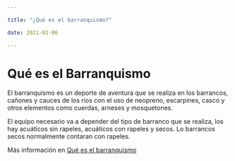 ```yaml
---

title: "¿Qué es el barranquismo?"

date: 2021-01-06

---
```


# Qué es el Barranquismo

El barranquismo es un deporte de aventura que se realiza en los barrancos, cañones y cauces de los ríos con el uso de neopreno, escarpines, casco y otros elementos como cuerdas, arneses y mosquetones.

El equipo necesario va a depender del tipo de barranco que se realiza, los hay acuáticos sin rapeles, acuáticos con rapeles y secos. Lo barrancos secos normalmente contaran con rapeles.

Más información en <a href="https://planetspot.es/que-es-el-barranquismo/" target="_blank" rel="dofollow noopener noreferrer">Qué es el barranquismo</a>
